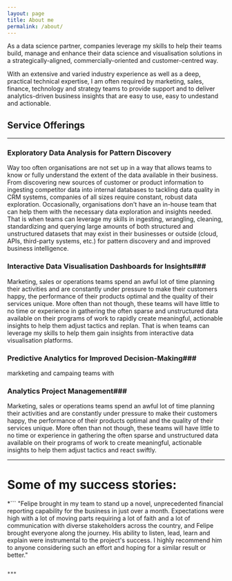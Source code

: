 ```yaml
---
layout: page
title: About me
permalink: /about/
---
```


As a data science partner, companies leverage my skills to help their teams build, manage and enhance their data science and visualisation solutions in a strategically-aligned, commercially-oriented and customer-centred way.

With an extensive and varied industry experience as well as a deep, practical technical expertise, I am often required by marketing, sales, finance, technology and strategy teams to provide support and to deliver analytics-driven business insights that are easy to use, easy to undestand and actionable.


## Service Offerings

***

### Exploratory Data Analysis for Pattern Discovery ###
Way too often organisations are not set up in a way that allows teams to know or fully understand the extent of the data available in their business. From discovering new sources of customer or product information to ingesting competitor data into internal databases to tackling data quality in CRM systems, companies of all sizes require constant, robust data exploration. Occasionally, organisations don't have an in-house team that can help them with the necessary data exploration and insights needed. That is when teams can leverage my skills in ingesting, wrangling, cleaning, standardizing and querying large amounts of both structured and unstructured datasets that may exist in their businesses or outside (cloud, APIs, third-party systems, etc.) for pattern discovery and and improved business intelligence.


### Interactive Data Visualisation Dashboards for Insights###
Marketing, sales or operations teams spend an awful lot of time planning their activities and are constantly under pressure to make their customers happy, the performance of their products optimal and the quality of their services unique. More often than not though, these teams will have little to no time or experience in gathering the often sparse and unstructured data available on their programs of work to rapidly create meaningful, actionable insights to help them adjust tactics and replan. That is when teams can leverage my skills to help them gain insights from interactive data visualisation platforms. 


### Predictive Analytics for Improved Decision-Making###
 markketing and campaing teams with 


### Analytics Project Management###
Marketing, sales or operations teams spend an awful lot of time planning their activities and are constantly under pressure to make their customers happy, the performance of their products optimal and the quality of their services unique. More often than not though, these teams will have little to no time or experience in gathering the often sparse and unstructured data available on their programs of work to create meaningful, actionable insights to help them adjust tactics and react swiftly.

***


# Some of my success stories:


*```
"Felipe brought in my team to stand up a novel, unprecedented financial reporting capability for the business in just over a month. Expectations were high with a lot of moving parts requiring a lot of faith and a lot of communication with diverse stakeholders across the country, and Felipe brought everyone along the journey. His ability to listen, lead, learn and explain were instrumental to the project's success. I highly recommend him to anyone considering such an effort and hoping for a similar result or better."
```*  ***Service provider to an analytics project I led in Mar. 2017***

***
